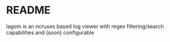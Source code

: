 # README #

lagom is an ncruses based log viewer with regex filtering/search capabilities and (soon) configurable